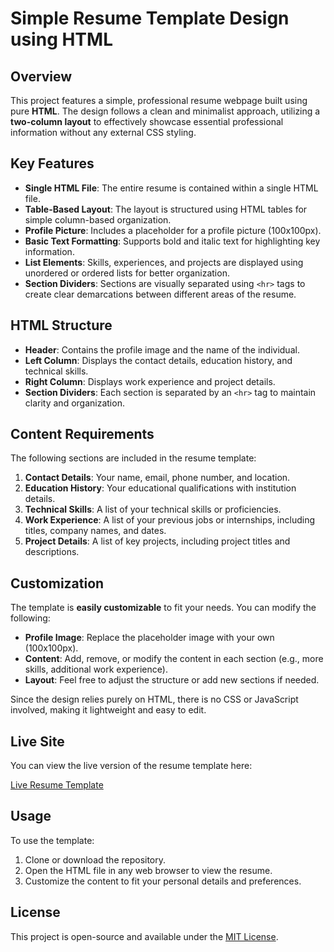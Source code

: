# Simple Resume Template Design using HTML

## Overview

This project features a simple, professional resume webpage built using pure **HTML**. The design follows a clean and minimalist approach, utilizing a **two-column layout** to effectively showcase essential professional information without any external CSS styling.

## Key Features

- **Single HTML File**: The entire resume is contained within a single HTML file.
- **Table-Based Layout**: The layout is structured using HTML tables for simple column-based organization.
- **Profile Picture**: Includes a placeholder for a profile picture (100x100px).
- **Basic Text Formatting**: Supports bold and italic text for highlighting key information.
- **List Elements**: Skills, experiences, and projects are displayed using unordered or ordered lists for better organization.
- **Section Dividers**: Sections are visually separated using `<hr>` tags to create clear demarcations between different areas of the resume.

## HTML Structure

- **Header**: Contains the profile image and the name of the individual.
- **Left Column**: Displays the contact details, education history, and technical skills.
- **Right Column**: Displays work experience and project details.
- **Section Dividers**: Each section is separated by an `<hr>` tag to maintain clarity and organization.

## Content Requirements

The following sections are included in the resume template:

1. **Contact Details**: Your name, email, phone number, and location.
2. **Education History**: Your educational qualifications with institution details.
3. **Technical Skills**: A list of your technical skills or proficiencies.
4. **Work Experience**: A list of your previous jobs or internships, including titles, company names, and dates.
5. **Project Details**: A list of key projects, including project titles and descriptions.

## Customization

The template is **easily customizable** to fit your needs. You can modify the following:

- **Profile Image**: Replace the placeholder image with your own (100x100px).
- **Content**: Add, remove, or modify the content in each section (e.g., more skills, additional work experience).
- **Layout**: Feel free to adjust the structure or add new sections if needed.

Since the design relies purely on HTML, there is no CSS or JavaScript involved, making it lightweight and easy to edit.

## Live Site

You can view the live version of the resume template here:

[Live Resume Template](https://gmlincoln.github.io/Simple-Resume-with-HTML/)

## Usage

To use the template:

1. Clone or download the repository.
2. Open the HTML file in any web browser to view the resume.
3. Customize the content to fit your personal details and preferences.

## License

This project is open-source and available under the [MIT License](LICENSE).

